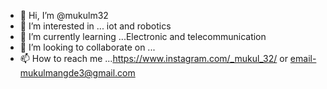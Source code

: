 - 👋 Hi, I’m @mukulm32 
- 👀 I’m interested in ... iot and robotics 
- 🌱 I’m currently learning ...Electronic and telecommunication
- 💞️ I’m looking to collaborate on ...
- 📫 How to reach me ...https://www.instagram.com/_mukul_32/ or email-mukulmangde3@gmail.com

<!---
mukulm32/mukulm32 is a ✨ special ✨ repository because its `README.md` (this file) appears on your GitHub profile.
You can click the Preview link to take a look at your changes.
--->
